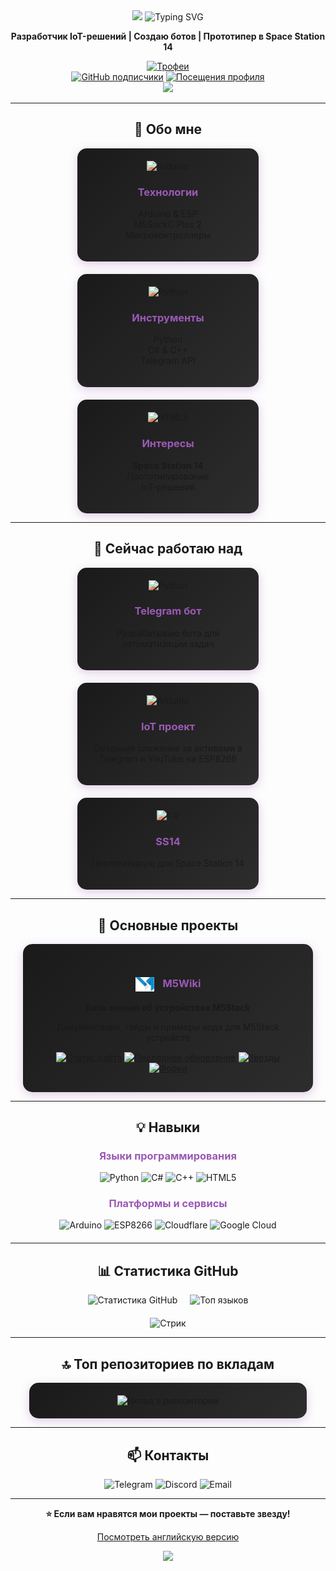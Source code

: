 <div align="center">
  
<!-- Анимированный баннер с градиентом -->
<img src="https://capsule-render.vercel.app/api?type=waving&color=0:9B59B6,50:8E44AD,100:3498DB&height=200&section=header&text=Fynex&fontSize=70&animation=twinkling&fontColor=fff&fontAlignY=35" />

<!-- Анимированный заголовок с иконками -->
<img src="https://readme-typing-svg.herokuapp.com?font=Fira+Code&size=35&pause=1000&color=9B59B6&center=true&vCenter=true&width=600&lines=Привет!+Я+Fynex;Разработчик+IoT-решений;Создаю+ботов;Прототипер+SS14" alt="Typing SVG" />

**Разработчик IoT-решений | Создаю ботов | Прототипер в Space Station 14**

<!-- Достижения (трофеи) -->
<div>
  <a href="https://github.com/Fynex-x"><img src="https://github-profile-trophy.vercel.app/?username=Fynex-x&row=1&column=3&theme=darkhub&no-frame=true&margin-w=15" alt="Трофеи" /></a>
</div>

<!-- Подписчики и просмотры -->
<div>
  <a href="https://github.com/Fynex-x"><img src="https://img.shields.io/github/followers/Fynex-x?style=social&logo=github&label=Follow&color=9B59B6" alt="GitHub подписчики" /></a>
  <a href="https://github.com/Fynex-x"><img src="https://komarev.com/ghpvc/?username=Fynex-x&style=flat-square&logo=github&label=Profile%20views&color=9B59B6" alt="Посещения профиля" /></a>
</div>

<!-- Анимированный разделитель -->
<img src="https://raw.githubusercontent.com/Trilokia/Trilokia/379277808c61ef204768a61bbc5d25bc7798ccf1/bottom_header.svg" />

</div>

---

<!-- Раздел "Обо мне" с карточками и анимацией -->
<div align="center">
  
## 🚀 Обо мне

<div style="display: flex; flex-wrap: wrap; justify-content: center; gap: 20px;">
  <!-- Карточка 1 -->
  <div style="background: linear-gradient(135deg, #1a1a1a, #2d2d2d); border-radius: 15px; padding: 20px; width: 250px; box-shadow: 0 4px 15px rgba(155,89,182,0.3); transition: transform 0.3s, box-shadow 0.3s;" onmouseover="this.style.transform='translateY(-10px)'; this.style.boxShadow='0 8px 25px rgba(155,89,182,0.5)'" onmouseout="this.style.transform='translateY(0)'; this.style.boxShadow='0 4px 15px rgba(155,89,182,0.3)'">
    <div style="text-align: center;">
      <img src="https://cdn.jsdelivr.net/gh/devicons/devicon/icons/arduino/arduino-original.svg" width="60" alt="Arduino" style="filter: hue-rotate(270deg);" />
      <h3 style="color: #9B59B6;">Технологии</h3>
      <p>Arduino & ESP<br>M5StickC Plus 2<br>Микроконтроллеры</p>
    </div>
  </div>
  
  <!-- Карточка 2 -->
  <div style="background: linear-gradient(135deg, #1a1a1a, #2d2d2d); border-radius: 15px; padding: 20px; width: 250px; box-shadow: 0 4px 15px rgba(155,89,182,0.3); transition: transform 0.3s, box-shadow 0.3s;" onmouseover="this.style.transform='translateY(-10px)'; this.style.boxShadow='0 8px 25px rgba(155,89,182,0.5)'" onmouseout="this.style.transform='translateY(0)'; this.style.boxShadow='0 4px 15px rgba(155,89,182,0.3)'">
    <div style="text-align: center;">
      <img src="https://cdn.jsdelivr.net/gh/devicons/devicon/icons/python/python-original.svg" width="60" alt="Python" style="filter: hue-rotate(270deg);" />
      <h3 style="color: #9B59B6;">Инструменты</h3>
      <p>Python<br>C# & C++<br>Telegram API</p>
    </div>
  </div>
  
  <!-- Карточка 3 -->
  <div style="background: linear-gradient(135deg, #1a1a1a, #2d2d2d); border-radius: 15px; padding: 20px; width: 250px; box-shadow: 0 4px 15px rgba(155,89,182,0.3); transition: transform 0.3s, box-shadow 0.3s;" onmouseover="this.style.transform='translateY(-10px)'; this.style.boxShadow='0 8px 25px rgba(155,89,182,0.5)'" onmouseout="this.style.transform='translateY(0)'; this.style.boxShadow='0 4px 15px rgba(155,89,182,0.3)'">
    <div style="text-align: center;">
      <img src="https://cdn.jsdelivr.net/gh/devicons/devicon/icons/html5/html5-original.svg" width="60" alt="HTML5" style="filter: hue-rotate(270deg);" />
      <h3 style="color: #9B59B6;">Интересы</h3>
      <p><strong>Space Station 14</strong><br><em>Прототипирование</em><br>IoT-решения</p>
    </div>
  </div>
</div>

</div>

---

<!-- Новый раздел "Сейчас работаю над" -->
<div align="center">

## 🔄 Сейчас работаю над

<div style="display: flex; flex-wrap: wrap; justify-content: center; gap: 20px;">
  <!-- Карточка 1 -->
  <div style="background: linear-gradient(135deg, #1a1a1a, #2d2d2d); border-radius: 15px; padding: 20px; width: 250px; box-shadow: 0 4px 15px rgba(155,89,182,0.3); transition: transform 0.3s, box-shadow 0.3s;" onmouseover="this.style.transform='translateY(-10px)'; this.style.boxShadow='0 8px 25px rgba(155,89,182,0.5)'" onmouseout="this.style.transform='translateY(0)'; this.style.boxShadow='0 4px 15px rgba(155,89,182,0.3)'">
    <div style="text-align: center;">
      <img src="https://cdn.jsdelivr.net/gh/devicons/devicon/icons/python/python-original.svg" width="60" alt="Python" style="filter: hue-rotate(270deg);" />
      <h3 style="color: #9B59B6;">Telegram бот</h3>
      <p>Разрабатываю бота для автоматизации задач</p>
    </div>
  </div>
  
  <!-- Карточка 2 -->
  <div style="background: linear-gradient(135deg, #1a1a1a, #2d2d2d); border-radius: 15px; padding: 20px; width: 250px; box-shadow: 0 4px 15px rgba(155,89,182,0.3); transition: transform 0.3s, box-shadow 0.3s;" onmouseover="this.style.transform='translateY(-10px)'; this.style.boxShadow='0 8px 25px rgba(155,89,182,0.5)'" onmouseout="this.style.transform='translateY(0)'; this.style.boxShadow='0 4px 15px rgba(155,89,182,0.3)'">
    <div style="text-align: center;">
      <img src="https://cdn.jsdelivr.net/gh/devicons/devicon/icons/arduino/arduino-original.svg" width="60" alt="Arduino" style="filter: hue-rotate(270deg);" />
      <h3 style="color: #9B59B6;">IoT проект</h3>
      <p>Создание слежение за активами в Telegram и YouTube на ESP8266</p>
    </div>
  </div>
  
  <!-- Карточка 3 -->
  <div style="background: linear-gradient(135deg, #1a1a1a, #2d2d2d); border-radius: 15px; padding: 20px; width: 250px; box-shadow: 0 4px 15px rgba(155,89,182,0.3); transition: transform 0.3s, box-shadow 0.3s;" onmouseover="this.style.transform='translateY(-10px)'; this.style.boxShadow='0 8px 25px rgba(155,89,182,0.5)'" onmouseout="this.style.transform='translateY(0)'; this.style.boxShadow='0 4px 15px rgba(155,89,182,0.3)'">
    <div style="text-align: center;">
      <img src="https://cdn.jsdelivr.net/gh/devicons/devicon/icons/csharp/csharp-original.svg" width="60" alt="C#" style="filter: hue-rotate(270deg);" />
      <h3 style="color: #9B59B6;">SS14</h3>
      <p>Прототипирую для Space Station 14</p>
    </div>
  </div>
</div>

</div>

---

<!-- Проекты с улучшенным дизайном -->
<div align="center">

## 🌟 Основные проекты

<div style="background: linear-gradient(135deg, #1a1a1a, #2d2d2d); border-radius: 15px; padding: 30px; width: 80%; box-shadow: 0 4px 15px rgba(155,89,182,0.3); transition: transform 0.3s, box-shadow 0.3s;" onmouseover="this.style.transform='translateY(-5px)'; this.style.boxShadow='0 8px 25px rgba(155,89,182,0.5)'" onmouseout="this.style.transform='translateY(0)'; this.style.boxShadow='0 4px 15px rgba(155,89,182,0.3)'">
  <h3 style="color: #9B59B6;">
    <a href="https://www.m5wiki.tech/" style="text-decoration: none; color: inherit;">
      <img src="https://raw.githubusercontent.com/M5wiki/M5wikicode/main/image/m5wiki.png" width="30" alt="M5Wiki Logo" style="vertical-align: middle; margin-right: 10px;" />
      M5Wiki
    </a>
  </h3>
  <p><strong>База знаний об устройствах M5Stack</strong></p>
  <p>Документация, гайды и примеры кода для M5Stack устройств</p>
  <div style="margin-top: 15px;">
    <a href="https://www.m5wiki.tech/"><img src="https://img.shields.io/website?down_color=red&down_message=offline&style=for-the-badge&up_color=green&up_message=online&url=https%3A%2F%2Fwww.m5wiki.tech" alt="Статус сайта" /></a>
    <a href="https://github.com/M5wiki/M5Wikicode"><img src="https://img.shields.io/github/last-commit/M5wiki/M5Wikicode?style=for-the-badge" alt="Последнее обновление" /></a>
    <a href="https://github.com/M5wiki/M5Wikicode"><img src="https://img.shields.io/github/stars/M5wiki/M5Wikicode?style=for-the-badge" alt="Звезды" /></a>
    <a href="https://github.com/M5wiki/M5Wikicode"><img src="https://img.shields.io/github/forks/M5wiki/M5Wikicode?style=for-the-badge" alt="Форки" /></a>
  </div>
</div>

</div>

---

<!-- Навыки с градиентными бейджами и анимацией -->
<div align="center">

## 💡 Навыки

<div style="margin: 20px 0;">
  <h3 style="color: #9B59B6;">Языки программирования</h3>
  <div>
    <img src="https://img.shields.io/badge/Python-3776AB?style=for-the-badge&logo=python&logoColor=white" alt="Python" />
    <img src="https://img.shields.io/badge/C%23-239120?style=for-the-badge&logo=c-sharp&logoColor=white" alt="C#" />
    <img src="https://img.shields.io/badge/C%2B%2B-00599C?style=for-the-badge&logo=c%2B%2B&logoColor=white" alt="C++" />
    <img src="https://img.shields.io/badge/HTML5-E34F26?style=for-the-badge&logo=html5&logoColor=white" alt="HTML5" />
  </div>
</div>

<div style="margin: 20px 0;">
  <h3 style="color: #9B59B6;">Платформы и сервисы</h3>
  <div>
    <img src="https://img.shields.io/badge/Arduino-00979D?style=for-the-badge&logo=Arduino&logoColor=white" alt="Arduino" />
    <img src="https://img.shields.io/badge/ESP8266-E7352C?style=for-the-badge&logo=ESP8266&logoColor=white" alt="ESP8266" />
    <img src="https://img.shields.io/badge/Cloudflare-F38020?style=for-the-badge&logo=Cloudflare&logoColor=white" alt="Cloudflare" />
    <img src="https://img.shields.io/badge/Google_Cloud-4285F4?style=for-the-badge&logo=google-cloud&logoColor=white" alt="Google Cloud" />
  </div>
</div>

</div>

---

<!-- Статистика GitHub с улучшенным дизайном -->
<div align="center">

## 📊 Статистика GitHub

<div style="display: flex; flex-wrap: wrap; justify-content: center; gap: 20px;">
  <div>
    <img src="https://github-readme-stats.vercel.app/api?username=Fynex-x&theme=dark&hide_border=false&include_all_commits=false&count_private=false" alt="Статистика GitHub" />
  </div>
  <div>
    <img src="https://github-readme-stats.vercel.app/api/top-langs/?username=Fynex-x&theme=dark&hide_border=false&include_all_commits=false&count_private=false&layout=compact" alt="Топ языков" />
  </div>
</div>

<div style="margin-top: 20px;">
  <img src="https://streak-stats.demolab.com/?user=Fynex-x&theme=dark&hide_border=false" alt="Стрик" />
</div>

</div>

---

<!-- Вклад в репозитории с улучшенным дизайном -->
<div align="center">

## 🔝 Топ репозиториев по вкладам

<div style="background: linear-gradient(135deg, #1a1a1a, #2d2d2d); border-radius: 15px; padding: 20px; width: 80%; box-shadow: 0 4px 15px rgba(155,89,182,0.3);">
  <img src="https://github-contributor-stats.vercel.app/api?username=Fynex-x&limit=5&theme=dark&combine_all_yearly_contributions=true" alt="Вклад в репозитории" />
</div>

</div>

---

<!-- Контакты с анимированными бейджами -->
<div align="center">

## 📫 Контакты

<div>
  <a href="https://t.me/kirillturi" style="text-decoration: none;">
    <img src="https://img.shields.io/badge/Telegram-2CA5E0?style=for-the-badge&logo=telegram&logoColor=white" alt="Telegram" style="transition: transform 0.3s, box-shadow 0.3s;" onmouseover="this.style.transform='translateY(-5px)'; this.style.boxShadow='0 8px 25px rgba(44, 162, 224, 0.5)'" onmouseout="this.style.transform='translateY(0)'; this.style.boxShadow='none'" />
  </a>
  <a href="https://discord.com/users/Fynex-xx" style="text-decoration: none;">
    <img src="https://img.shields.io/badge/Discord-7289DA?style=for-the-badge&logo=discord&logoColor=white" alt="Discord" style="transition: transform 0.3s, box-shadow 0.3s;" onmouseover="this.style.transform='translateY(-5px)'; this.style.boxShadow='0 8px 25px rgba(114, 137, 218, 0.5)'" onmouseout="this.style.transform='translateY(0)'; this.style.boxShadow='none'" />
  </a>
  <a href="mailto:funex.email@gmail.com" style="text-decoration: none;">
    <img src="https://img.shields.io/badge/Email-D14836?style=for-the-badge&logo=gmail&logoColor=white" alt="Email" style="transition: transform 0.3s, box-shadow 0.3s;" onmouseover="this.style.transform='translateY(-5px)'; this.style.boxShadow='0 8px 25px rgba(209, 72, 54, 0.5)'" onmouseout="this.style.transform='translateY(0)'; this.style.boxShadow='none'" />
  </a>
</div>

</div>

---

<!-- Футер с призывом к действию -->
<div align="center">

**⭐ Если вам нравятся мои проекты — поставьте звезду!**

[Посмотреть английскую версию](https://github.com/Fynex-x/Fynex-x/blob/main/README.md)

<!-- Анимированный футер -->
<img src="https://capsule-render.vercel.app/api?type=waving&color=0:9B59B6,50:8E44AD,100:3498DB&height=100&section=footer" />

</div>
